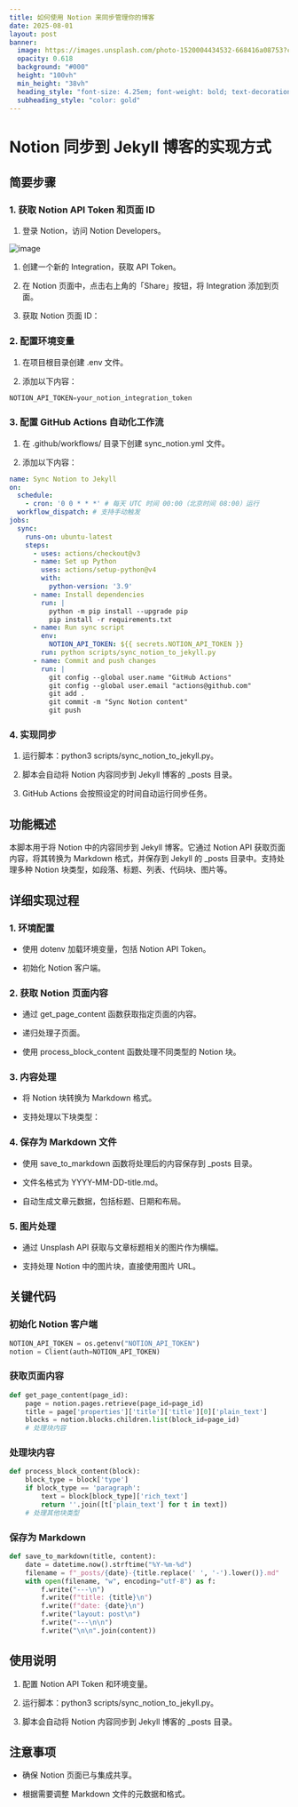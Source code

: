 ```yaml
---
title: 如何使用 Notion 来同步管理你的博客
date: 2025-08-01
layout: post
banner:
  image: https://images.unsplash.com/photo-1520004434532-668416a08753?crop=entropy&cs=tinysrgb&fit=max&fm=jpg&ixid=M3w2OTIwMzJ8MHwxfHJhbmRvbXx8fHx8fHx8fDE3NTQwMjQxMDN8&ixlib=rb-4.1.0&q=80&w=1080
  opacity: 0.618
  background: "#000"
  height: "100vh"
  min_height: "38vh"
  heading_style: "font-size: 4.25em; font-weight: bold; text-decoration: underline"
  subheading_style: "color: gold"
---
```


# Notion 同步到 Jekyll 博客的实现方式

## 简要步骤

### 1. 获取 Notion API Token 和页面 ID

1. 登录 Notion，访问 Notion Developers。

![image](https://prod-files-secure.s3.us-west-2.amazonaws.com/a7a0cc5a-89b9-4cda-8686-1fba0ca52f40/d19c1afe-dea5-4312-9333-786b0ba83054/image.png?X-Amz-Algorithm=AWS4-HMAC-SHA256&X-Amz-Content-Sha256=UNSIGNED-PAYLOAD&X-Amz-Credential=ASIAZI2LB466VUKXVGDO%2F20250801%2Fus-west-2%2Fs3%2Faws4_request&X-Amz-Date=20250801T045502Z&X-Amz-Expires=3600&X-Amz-Security-Token=IQoJb3JpZ2luX2VjELz%2F%2F%2F%2F%2F%2F%2F%2F%2F%2FwEaCXVzLXdlc3QtMiJHMEUCIQDlzEu3MvpTb9%2Blmzo%2FgbPVzFyBO6eF6os%2FJMZr6z6yJgIgLnp0LZ7%2F76nfvGV3sfxGvqifRreSGeFaw5vONGMlGg8qiAQI5f%2F%2F%2F%2F%2F%2F%2F%2F%2F%2FARAAGgw2Mzc0MjMxODM4MDUiDNRAvHUzeYz6uY4okCrcA5NyZYG1Ms9WJ3uPSb83EuWPpVbPZhqRE9CKkdBmquHsHs6DlWwVmfhEAn7kgKkuIc%2FjeyVQwnBerDIIBNn8t%2B%2FX0z1yjrUMFuxXm4AHGxt2qb%2BUlLJZy9AkPQgUarvJ9J0qwBAxWwn5WOxr7weXAI7iA%2BwCIE%2BEDZzwKSx52o954F6iW1ejXRbqtoE3TkxxvNRdEHEshVhOdHIqV0zKB2sLlFMSk0sVXvFXblscMbchsEtNl1r6%2BXGoKpUz%2Bw9DDoeb9QRlLSD8QuFhxAYZ1xKDpo2cX5bYAyCDAiRC8lipqUkkh5aENXwSBc8LWCdDLcQTwZL%2FjPLPzRAPZMxVIzU0RCeawgAOVs7R%2BEeJ8CY4NzugE0nasCnYSieKO8m6p9mSPnRJwE8MZAk3WRzZ1cL9gjyrncVqGZ2e391BhKxfFQYDscZJUa7%2BPrbaeMDEZ83oLFH6njyzu8ClQzk1FS2PrKHvaL2Ho6vnWbLM5QuPhWerjiuDMVGnWtBYZvY%2F1%2B1Zpvsy2brHmi4PQBQ7%2BTkTCMGQ19Si1J37FOTAYL3GtXbSsxE%2BNykEJt7gbERGszzZ2k%2BIJSk4XOqZQ4lMXF1Y4eXOJiUi%2BhrE0zMiEBewK5auHGA%2BdmFE1kr6MPL7sMQGOqUBoYNvOaLln0kjlxGMUg9vW5eOCLDHPzx5ShPW4T5vNv9D8GBdyn2QduZNaNu6uFTtqqCnA8uIN8jCwbs3TLZdtMhQYkED0gpKaianVeO0PcRk4CWZsHZ07B8%2Bj0IQkzCDMI4oLOrYQrF0u%2FIpU%2B4yNAhI9gsnpsRWVES2006wIaRQtmZ2AcmTdmqv0FToGHqIMX5qQWFyL%2B6%2FGIrPpSbwiksxwWRb&X-Amz-Signature=b5a963ac57f99a413c4b14f9d6455014f6846aee47bce8b35179d8e9cdef0981&X-Amz-SignedHeaders=host&x-amz-checksum-mode=ENABLED&x-id=GetObject)

1. 创建一个新的 Integration，获取 API Token。

1. 在 Notion 页面中，点击右上角的「Share」按钮，将 Integration 添加到页面。

1. 获取 Notion 页面 ID：


### 2. 配置环境变量

1. 在项目根目录创建 .env 文件。

1. 添加以下内容：

```javascript
NOTION_API_TOKEN=your_notion_integration_token
```

### 3. 配置 GitHub Actions 自动化工作流

1. 在 .github/workflows/ 目录下创建 sync_notion.yml 文件。

1. 添加以下内容：

```yaml
name: Sync Notion to Jekyll
on:
  schedule:
    - cron: '0 0 * * *' # 每天 UTC 时间 00:00（北京时间 08:00）运行
  workflow_dispatch: # 支持手动触发
jobs:
  sync:
    runs-on: ubuntu-latest
    steps:
      - uses: actions/checkout@v3
      - name: Set up Python
        uses: actions/setup-python@v4
        with:
          python-version: '3.9'
      - name: Install dependencies
        run: |
          python -m pip install --upgrade pip
          pip install -r requirements.txt
      - name: Run sync script
        env:
          NOTION_API_TOKEN: ${{ secrets.NOTION_API_TOKEN }}
        run: python scripts/sync_notion_to_jekyll.py
      - name: Commit and push changes
        run: |
          git config --global user.name "GitHub Actions"
          git config --global user.email "actions@github.com"
          git add .
          git commit -m "Sync Notion content"
          git push
```

### 4. 实现同步

1. 运行脚本：python3 scripts/sync_notion_to_jekyll.py。

1. 脚本会自动将 Notion 内容同步到 Jekyll 博客的 _posts 目录。

1. GitHub Actions 会按照设定的时间自动运行同步任务。

## 功能概述

本脚本用于将 Notion 中的内容同步到 Jekyll 博客。它通过 Notion API 获取页面内容，将其转换为 Markdown 格式，并保存到 Jekyll 的 _posts 目录中。支持处理多种 Notion 块类型，如段落、标题、列表、代码块、图片等。

## 详细实现过程

### 1. 环境配置

- 使用 dotenv 加载环境变量，包括 Notion API Token。

- 初始化 Notion 客户端。

### 2. 获取 Notion 页面内容

- 通过 get_page_content 函数获取指定页面的内容。

- 递归处理子页面。

- 使用 process_block_content 函数处理不同类型的 Notion 块。

### 3. 内容处理

- 将 Notion 块转换为 Markdown 格式。

- 支持处理以下块类型：


### 4. 保存为 Markdown 文件

- 使用 save_to_markdown 函数将处理后的内容保存到 _posts 目录。

- 文件名格式为 YYYY-MM-DD-title.md。

- 自动生成文章元数据，包括标题、日期和布局。

### 5. 图片处理

- 通过 Unsplash API 获取与文章标题相关的图片作为横幅。

- 支持处理 Notion 中的图片块，直接使用图片 URL。

## 关键代码

### 初始化 Notion 客户端

```python
NOTION_API_TOKEN = os.getenv("NOTION_API_TOKEN")
notion = Client(auth=NOTION_API_TOKEN)
```

### 获取页面内容

```python
def get_page_content(page_id):
    page = notion.pages.retrieve(page_id=page_id)
    title = page['properties']['title']['title'][0]['plain_text']
    blocks = notion.blocks.children.list(block_id=page_id)
    # 处理块内容
```

### 处理块内容

```python
def process_block_content(block):
    block_type = block['type']
    if block_type == 'paragraph':
        text = block[block_type]['rich_text']
        return ''.join([t['plain_text'] for t in text])
    # 处理其他块类型
```

### 保存为 Markdown

```python
def save_to_markdown(title, content):
    date = datetime.now().strftime("%Y-%m-%d")
    filename = f"_posts/{date}-{title.replace(' ', '-').lower()}.md"
    with open(filename, "w", encoding="utf-8") as f:
        f.write("---\n")
        f.write(f"title: {title}\n")
        f.write(f"date: {date}\n")
        f.write("layout: post\n")
        f.write("---\n\n")
        f.write("\n\n".join(content))
```

## 使用说明

1. 配置 Notion API Token 和环境变量。

1. 运行脚本：python3 scripts/sync_notion_to_jekyll.py。

1. 脚本会自动将 Notion 内容同步到 Jekyll 博客的 _posts 目录。

## 注意事项

- 确保 Notion 页面已与集成共享。

- 根据需要调整 Markdown 文件的元数据和格式。